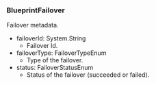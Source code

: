 ### BlueprintFailover
Failover metadata.

- failoverId: System.String
  - Failover Id.
- failoverType: FailoverTypeEnum
  - Type of the failover.
- status: FailoverStatusEnum
  - Status of the failover (succeeded or failed).
